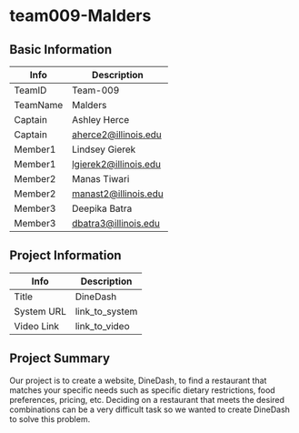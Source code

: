 # team009-Malders

## Basic Information

|   Info      |        Description     |
| ----------- | ---------------------- |
| TeamID      |        Team-009        |
| TeamName    |         Malders        |
| Captain     |       Ashley Herce     |
| Captain     |  aherce2@illinois.edu  |
| Member1     |     Lindsey Gierek     |
| Member1     |  lgierek2@illinois.edu |
| Member2     |      Manas Tiwari      |
| Member2     |  manast2@illinois.edu  |
| Member3     |      Deepika Batra     |
| Member3     |  dbatra3@illinois.edu  |

## Project Information

|   Info      |        Description     |
| ----------- | ---------------------- |
|  Title      |       DineDash     |
| System URL  |      link_to_system    |
| Video Link  |      link_to_video     |

## Project Summary

Our project is to create a website, DineDash, to find a restaurant that matches your specific needs such as specific dietary restrictions, food preferences, pricing, etc. Deciding on a restaurant that meets the desired combinations can be a very difficult task so we wanted to create DineDash to solve this problem.
